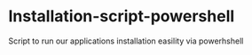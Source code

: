 # Installation-script-powershell
Script to run our applications installation easility via powerhshell
